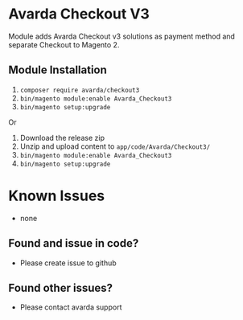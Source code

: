 # Avarda Checkout V3

Module adds Avarda Checkout v3 solutions as payment method and separate Checkout to Magento 2.

## Module Installation

1. `composer require avarda/checkout3`
2. `bin/magento module:enable Avarda_Checkout3`
3. `bin/magento setup:upgrade`

Or

1. Download the release zip
2. Unzip and upload content to `app/code/Avarda/Checkout3/`
3. `bin/magento module:enable Avarda_Checkout3`
4. `bin/magento setup:upgrade`

# Known Issues

- none

## Found and issue in code?

- Please create issue to github

## Found other issues?

- Please contact avarda support
